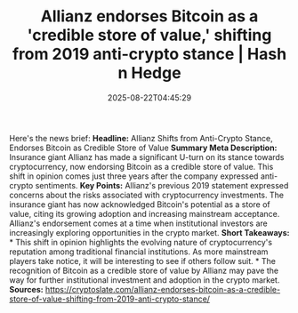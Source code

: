 ﻿---
title: "Allianz endorses Bitcoin as a 'credible store of value,' shifting from 2019 anti-crypto stance | Hash n Hedge"
date: "2025-08-22T04:45:29"
category: "Markets"
summary: ""
slug: "allianz-endorses-bitcoin-as-a-credible-store-of-value-shifti"
source_urls:
  - ""
seo:
  title: "Allianz endorses Bitcoin as a 'credible store of value,' shifting from 2019 anti-crypto stance | Hash n Hedge | Hash n Hedge"
  description: ""
  keywords: ["news", "markets", "brief"]
---
Here's the news brief:  **Headline:** Allianz Shifts from Anti-Crypto Stance, Endorses Bitcoin as Credible Store of Value  **Summary Meta Description:** Insurance giant Allianz has made a significant U-turn on its stance towards cryptocurrency, now endorsing Bitcoin as a credible store of value. This shift in opinion comes just three years after the company expressed anti-crypto sentiments.  **Key Points:**   Allianz's previous 2019 statement expressed concerns about the risks associated with cryptocurrency investments.  The insurance giant has now acknowledged Bitcoin's potential as a store of value, citing its growing adoption and increasing mainstream acceptance.  Allianz's endorsement comes at a time when institutional investors are increasingly exploring opportunities in the crypto market.  **Short Takeaways:**  * This shift in opinion highlights the evolving nature of cryptocurrency's reputation among traditional financial institutions. As more mainstream players take notice, it will be interesting to see if others follow suit. * The recognition of Bitcoin as a credible store of value by Allianz may pave the way for further institutional investment and adoption in the crypto market.  **Sources:**  https://cryptoslate.com/allianz-endorses-bitcoin-as-a-credible-store-of-value-shifting-from-2019-anti-crypto-stance/